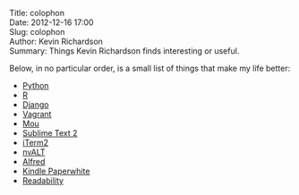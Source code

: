 Title: colophon  
Date: 2012-12-16 17:00  
Slug: colophon  
Author: Kevin Richardson  
Summary:  Things Kevin Richardson finds interesting or useful.  

Below, in no particular order, is a small list of things that make my life better:

* [Python](http://python.org)
* [R](http://cran.r-project.org/)
* [Django](http://djangoproject.com)
* [Vagrant](http://vagrantup.com)
* [Mou](http://mouapp.com/)
* [Sublime Text 2](http://www.sublimetext.com/)
* [iTerm2](http://www.iterm2.com/)
* [nvALT](http://brettterpstra.com/project/nvalt/)
* [Alfred](http://www.alfredapp.com/)
* [Kindle Paperwhite](http://www.amazon.com/gp/product/B008GEKXUO/)
* [Readability](https://www.readability.com/)
